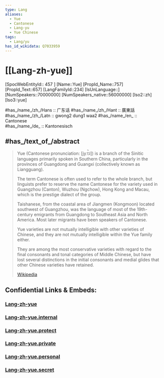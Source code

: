 ```yaml
---
type: Lang
aliases:
  - Yue
  - Cantonese
  - Lang-yu
  - Yue Chinese
tags:
  - Lang/yu
has_id_wikidata: Q7033959
---
```


 # [[Lang-zh-yue]] 

[SpocWebEntityId:: 457 ]
[Name::Yue]
[PropId_Name::757]
[PropId_Text::657]
[LangFamilyId::234]
[IsUnLanguage::]
[NumSpeakers::70000000]
[NumSpeakers_native::56000000]
[Iso2::zh]
[Iso3::yue]


#has_/name_/zh_/Hans :: 广东话 
#has_/name_/zh_/Hant :: 廣東話 
#has_/name_/zh_/Latn :: gwong2 dung1 waa2 
#has_/name_/en_ :: Cantonese  
#has_/name_/de_ :: Kantonesisch   


## #has_/text_of_/abstract  


> Yue (Cantonese pronunciation: [jyːt̚˨]) is a branch of the Sinitic languages 
> primarily spoken in Southern China, 
> particularly in the provinces of Guangdong and Guangxi 
> (collectively known as Liangguang).
>
> The term Cantonese is often used to refer to the whole branch, 
> but linguists prefer to reserve the name Cantonese 
> for the variety used in Guangzhou (Canton), Wuzhou (Ngchow), Hong Kong and Macau, 
> which is the prestige dialect of the group. 
> 
> Taishanese, from the coastal area of Jiangmen (Kongmoon) 
> located southwest of Guangzhou, 
> was the language of most of the 19th-century emigrants 
> from Guangdong to Southeast Asia and North America. 
> Most later migrants have been speakers of Cantonese.
>
> Yue varieties are not mutually intelligible with other varieties of Chinese, 
> and they are not mutually intelligible within the Yue family either. 
> 
> They are among the most conservative varieties 
> with regard to the final consonants and tonal categories of Middle Chinese, 
> but have lost several distinctions in the initial consonants and medial glides 
> that other Chinese varieties have retained.
>
> [Wikipedia](https://en.wikipedia.org/wiki/Yue%20Chinese)

## Confidential Links & Embeds: 

### [Lang-zh-yue](/_public/Language/Lang~Family/LangFamily-Sino-Tibetan/LangFamily-Sinitic/Lang-zh-yue.md) 

### [Lang-zh-yue.internal](/_internal/Language/Lang~Family/LangFamily-Sino-Tibetan/LangFamily-Sinitic/Lang-zh-yue.internal.md) 

### [Lang-zh-yue.protect](/_protect/Language/Lang~Family/LangFamily-Sino-Tibetan/LangFamily-Sinitic/Lang-zh-yue.protect.md) 

### [Lang-zh-yue.private](/_private/Language/Lang~Family/LangFamily-Sino-Tibetan/LangFamily-Sinitic/Lang-zh-yue.private.md) 

### [Lang-zh-yue.personal](/_personal/Language/Lang~Family/LangFamily-Sino-Tibetan/LangFamily-Sinitic/Lang-zh-yue.personal.md) 

### [Lang-zh-yue.secret](/_secret/Language/Lang~Family/LangFamily-Sino-Tibetan/LangFamily-Sinitic/Lang-zh-yue.secret.md) 
